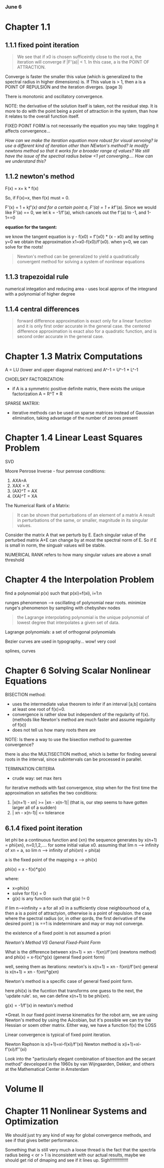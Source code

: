 ### June 6

# Chapter 1.1

## 1.1.1 fixed point iteration

> We see that if x0 is chosen sufficeintly close to the root a, the iteration will converge if |F'(a)| < 1. In this case, a is the POINT OF ATTRACTION. 

Converge is faster the smaller this value (which is generalized to the spectral radius in higher dimensions) is. If This value is > 1, then a is a POINT OF REPULSION and the iteration diverges. (page 3)

There is monotonic and oscillatory convergence. 

NOTE: the derivative of the solution itself is taken, not the residual step. It is more to do with the point being a point of attraction in the system, than how it relates to the overall function itself.

FIXED POINT FORM is not necessarily the equation you may take: toggling it affects convergence...

*How can we make the iteration equation more robust for visual servoing? Ie use a different kind of iteration other than NEwton's method? Ie modify newtons method so that it works for a broader range of values? We still have the issue of the spectral radius below <1 yet converging.... How can we understand this?*

## 1.1.2 newton's method

F(x) = x+ k * f(x)

So, if F(x)=x, then f(x) must = 0.

F'(x) = 1 + k*f'(x) and for a certain point a,
F'(a) = 1 + k*f'(a). Since we would like F'(a) == 0, we let k = -1/f'(a), which cancels out the f'(a) to -1, and 1-1==0

**equation for the tangent:**

we know the tangent equation is y - f(x0) = f'(x0) * (x - x0)
and by setting y=0 we obtain the approximation x1=x0-f(x0)/f'(x0).
when y=0, we can solve for the roots!

> Newton's method can be generalized to yield a quadratically convergent method for solving a system of nonlinear equations

## 1.1.3 trapezoidal rule

numerical integation and reducing area - uses local approx of the integrand with a polynomial of higher degree

## 1.1.4 central differences

> forward difference approximation is exact only for a linear function and it is only first order accurate in the general case.  the centered difference approximation is exact also for a quadratic function, and is second order accurate in the general case.

# Chapter 1.3 Matrix Computations

A = LU (lower and upper diagonal matrices) and A^-1 = U^-1 * L^-1

CHOELSKY FACTORIZATION:
- if A is a symmetric positive definite matrix, there exists the unique factorization A = R^T * R

SPARSE MATRIX:
- iterative methods can be used on sparse matrices instead of Gaussian elimination, taking advantage of the number of zeroes present

# Chapter 1.4 Linear Least Squares Problem

SVD 

Moore Penrose Inverse - four penrose conditions:
1. AXA=A
2. XAX = X
3. (AX)^T = AX
4. (XA)^T = XA

The Numerical Rank of a Matrix:
> It can be shown that perturbations of an element of a matrix A result in perturbations of the same, or smaller, magnitude in its singular values.

Consider the matrix A that we perturb by E. Each singular value of the perturbed matrix A+E can change by at most the spectral norm of E. So if E is small in norm, the singualr values will be stable.

NUMERICAL RANK refers to how many singular values are above a small threshold

# Chapter 4 the Interpolation Problem

find a polynomial p(x) such that p(xi)=f(xi), i=1:n

runges phenomenon --> oscillating of polynomial near roots. minimize runge's phenomenon by sampling with chebyshev nodes

> the Lagrange interpolating polynomial is the unique polynomial of lowest degree that interpolates a given set of data.

Lagrange polynomials: a set of orthogonal polynomials

Bezier curves are used in typography... wow! very cool

splines, curves

# Chapter 6 Solving Scalar Nonlinear Equations 

BISECTION method:
- uses the intermediate value theorem to infer if an interval [a,b] contains at least one root of f(x)=0.
- convergence is rather slow but independent of the regularity of f(x). (methods like Newton's method are much faster and assume regularity of f(x))
- does not tell us how many roots there are

NOTE: Is there a way to use the bisection method to guarentee convergence?

there is also the MULTISECTION method, which is better for finding several roots in the interval, since subintervals can be processed in parallel.

TERMINATION CRITERIA
- crude way: set max iters

for iterative methods with fast convergence, stop when for the first time the approximation xn satisfies the two conditions:
1. |x(n+1) - xn| >= |xn - x(n-1)| (that is, our step seems to have gotten larger all of a sudden)
2. | xn - x(n-1)| <= tolerance

## 6.1.4 fixed point iteration

let phi be a continuous function and {xn} the sequence generates by x(n+1) = phi{xn}, n=0,1,2,.... for some initial value x0.
assuming that lim n --> infinity of xn = a, so lim n --> infinity of phi(xn) = phi(a)

a is the fixed point of the mapping x --> phi(x)

phi(x) = x - f(x)*g(x)

where:
- x=phi(x)
- solve for f(x) = 0 
- g(x) is any function such that g(a) != 0 

if lim n-->infinity = a for all x0 in a sufficiently close neighbourhood of a, then a is a point of attractyion, otherwise is a point of repulsion. the case where the spectral radius (or, in other qords, the first derivative of the desired point ) is ==1 is indeterminare and may or may not converge. 

the existence of a fixed point is not assumed a priori 

*Newton's Method VS General Fixed-Point Form*

What is the difference between x(n+1) = xn - f(xn)/f'(xn) (newtons method) and phi(x) = x-f(x)*g(x) (general fixed point form)

well, seeing them as iterations:
newton's is x(n+1) = xn - f(xn)/f'(xn)
general is x(n+1) = xn - f(xn)*g(xn)

Newton's method is a specific case of general fixed point form. 

here phi(x) is the fucntion that transforms one guess to the next, the 'update rule'.
so, we can define x(n+1) to be phi(xn). 

g(x) = -1/f'(x) in newton's method

*Great. In our fixed point inverse kinematics for the robot arm, we are using Newton's method by using the AJcobian, but it's possible we can try the Hessian or soem other matrix. Either way, we have a function f(x) the LOSS

Linear convergence is typical of fixed point iteration.

Newton Raphson is x(i+1)=xi-f(xi)/f'(xi)
Newton method is x(i+1)=xi-f'(xi)/f''(xi)


Look into the "particularly elegant combination of bisection and the secant method" devceloped in the 1960s by van Wijngaarden, Dekker, and others at the Mathematical Center in Amsterdam 


# Volume II

# Chapter 11 Nonlinear Systems and Optimization

We should just try any kind of way for global convergence methods, and see if that gives better performance.

Something that is still very much a loose thread is the fact that the spectrla radius being < or > 1 is inconsistent with our actual results, maybe we should get rid of dmaping and see if it lines up. Sigh!!!!!!!!!!!!!!!

